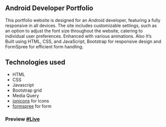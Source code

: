 ## Android Developer Portfolio
This portfolio website is designed for an Android developer, featuring a fully responsive in all devices.
The site includes customizable settings, such as an option to adjust the font size throughout the website, catering to individual user preferences.
Enhanced with various animations. Also It’s Built using HTML, CSS, and JavaScript, Bootstrap for responsive design and FormSpree for efficient form handling.



## Technologies used
- HTML
- CSS
- Javascript
- Bootstrap grid
- Media Query
- [ionicons](https://ionic.io/ionicons) for Icons
- [formspree](https://www.formspree.io) for form

### Preview [#Live](https://ahmedfarag18.github.io/gemy-portfolio/)
